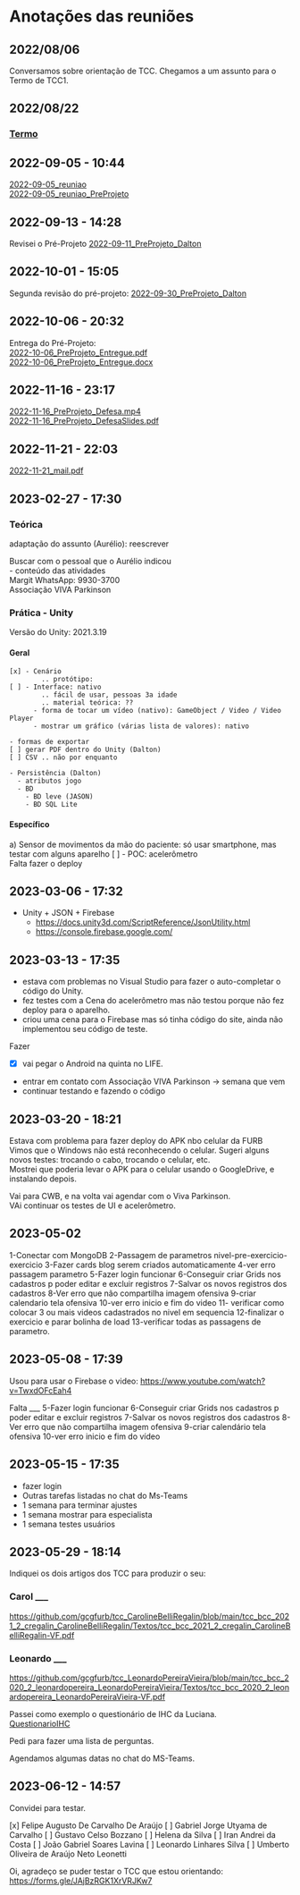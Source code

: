 # Anotações das reuniões  

## 2022/08/06  

Conversamos sobre orientação de TCC. Chegamos a um assunto para o Termo de TCC1.

## 2022/08/22

### [Termo](./Termo.pdf "Termo")  

## 2022-09-05 - 10:44

[2022-09-05_reuniao](2022-09-05_reuniao.pdf "2022-09-05_reuniao")  
[2022-09-05_reuniao_PreProjeto](2022-09-05_reuniao_PreProjeto.pdf "2022-09-05_reuniao_PreProjeto")  

## 2022-09-13 - 14:28

Revisei o Pré-Projeto [2022-09-11_PreProjeto_Dalton](2022-09-11_PreProjeto_Dalton.pdf "2022-09-11_PreProjeto_Dalton")  

## 2022-10-01 - 15:05

Segunda revisão do pré-projeto: [2022-09-30_PreProjeto_Dalton](2022-09-30_PreProjeto_Dalton.pdf "2022-09-30_PreProjeto_Dalton")  

## 2022-10-06 - 20:32

Entrega do Pré-Projeto:  
[2022-10-06_PreProjeto_Entregue.pdf](2022-10-06_PreProjeto_Entregue.pdf "2022-10-06_PreProjeto_Entregue.pdf")  
[2022-10-06_PreProjeto_Entregue.docx](2022-10-06_PreProjeto_Entregue.docx "2022-10-06_PreProjeto_Entregue.docx")  

## 2022-11-16 - 23:17

[2022-11-16_PreProjeto_Defesa.mp4](2022-11-16_PreProjeto_Defesa.mp4)  
[2022-11-16_PreProjeto_DefesaSlides.pdf](2022-11-16_PreProjeto_DefesaSlides.pdf)  

## 2022-11-21 - 22:03

[2022-11-21_mail.pdf](2022-11-21_mail.pdf "2022-11-21_mail.pdf")  

## 2023-02-27 - 17:30

### Teórica

  adaptação do assunto (Aurélio): reescrever  

  Buscar com o pessoal que o Aurélio indicou  
    - conteúdo das atividades  
    Margit WhatsApp: 9930-3700  
    Associação VIVA Parkinson  
  
### Prática - Unity

Versão do Unity: 2021.3.19

#### Geral

    [x] - Cenário
            .. protótipo:
    [ ] - Interface: nativo 
            .. fácil de usar, pessoas 3a idade
            .. material teórica: ??
          - forma de tocar um vídeo (nativo): GameObject / Video / Video Player
          - mostrar um gráfico (várias lista de valores): nativo

    - formas de exportar
    [ ] gerar PDF dentro do Unity (Dalton)
    [ ] CSV .. não por enquanto

    - Persistência (Dalton)
      - atributos jogo
      - BD
        - BD leve (JASON)
        - BD SQL Lite

#### Específico

a) Sensor de movimentos da mão do paciente: só usar smartphone, mas testar com alguns aparelho
    [ ] - POC: acelerômetro  
        Falta fazer o deploy  

## 2023-03-06 - 17:32

- Unity + JSON + Firebase
  - https://docs.unity3d.com/ScriptReference/JsonUtility.html
  - https://console.firebase.google.com/

## 2023-03-13 - 17:35

- estava com problemas no Visual Studio para fazer o auto-completar o código do Unity.  
- fez testes com a Cena do acelerômetro mas não testou porque não fez deploy para o aparelho.  
- criou uma cena para o Firebase mas só tinha código do site, ainda não implementou seu código de teste.  

Fazer  

- [x] vai pegar o Android na quinta no LIFE.  
- entrar em contato com Associação VIVA Parkinson -> semana que vem  
- continuar testando e fazendo o código  

## 2023-03-20 - 18:21

Estava com problema para fazer deploy do APK nbo celular da FURB  
Vimos que o Windows não está reconhecendo o celular. Sugeri alguns novos testes: trocando o cabo, trocando o celular, etc.  
Mostrei que poderia levar o APK para o celular usando o GoogleDrive, e instalando depois.  

Vai para CWB, e na volta vai agendar com o Viva Parkinson.  
VAi continuar os testes de UI e acelerômetro.  

## 2023-05-02

1-Conectar com MongoDB
2-Passagem de parametros nivel-pre-exercicio-exercicio
3-Fazer cards blog serem criados automaticamente
4-ver erro passagem parametro
5-Fazer login funcionar
6-Conseguir criar Grids nos cadastros p poder editar e excluir registros
7-Salvar os novos registros dos cadastros
8-Ver erro que não compartilha imagem ofensiva
9-criar calendario tela ofensiva
10-ver erro inicio e fim do video
11- verificar como colocar 3 ou mais videos cadastrados no nivel em sequencia
12-finalizar o exercicio e parar bolinha de load
13-verificar todas as passagens de parametro.

## 2023-05-08 - 17:39

Usou para usar o Firebase o video: <https://www.youtube.com/watch?v=TwxdOFcEah4>  

Falta ___
5-Fazer login funcionar
6-Conseguir criar Grids nos cadastros p poder editar e excluir registros
7-Salvar os novos registros dos cadastros
8-Ver erro que não compartilha imagem ofensiva
9-criar calendário tela ofensiva
10-ver erro inicio e fim do vídeo

## 2023-05-15 - 17:35

- fazer login  
- Outras tarefas listadas no chat do Ms-Teams  
- 1 semana para terminar ajustes  
- 1 semana mostrar para especialista  
- 1 semana testes usuários  

## 2023-05-29 - 18:14

Indiquei os dois artigos dos TCC para produzir o seu:  

### Carol ___

<https://github.com/gcgfurb/tcc_CarolineBelliRegalin/blob/main/tcc_bcc_2021_2_cregalin_CarolineBelliRegalin/Textos/tcc_bcc_2021_2_cregalin_CarolineBelliRegalin-VF.pdf>  

### Leonardo ___

<https://github.com/gcgfurb/tcc_LeonardoPereiraVieira/blob/main/tcc_bcc_2020_2_leonardopereira_LeonardoPereiraVieira/Textos/tcc_bcc_2020_2_leonardopereira_LeonardoPereiraVieira-VF.pdf>  

Passei como exemplo o questionário de IHC da Luciana.  
[QuestionarioIHC](../_ExemploQuestionario_LucianaPereira%20-%20Formul%C3%A1rios%20Google.pdf)  

Pedi para fazer uma lista de perguntas.  

Agendamos algumas datas no chat do MS-Teams.  

## 2023-06-12 - 14:57

Convidei para testar.  

[x] Felipe Augusto De Carvalho De Araújo
[ ] Gabriel Jorge Utyama de Carvalho
[ ] Gustavo Celso Bozzano
[ ] Helena da Silva
[ ] Iran Andrei da Costa
[ ] João Gabriel Soares Lavina
[ ] Leonardo Linhares Silva
[ ] Umberto Oliveira de Araújo Neto Leonetti

Oi, agradeço se puder testar o TCC que estou orientando: https://forms.gle/JAjBzRGK1XrVRJKw7
